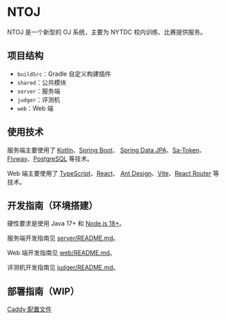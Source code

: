 # NTOJ

NTOJ 是一个新型的 OJ 系统，主要为 NYTDC 校内训练、比赛提供服务。

## 项目结构

- `buildSrc`：Gradle 自定义构建插件
- `shared`：公共模块
- `server`：服务端
- `judger`：评测机
- `web`：Web 端

## 使用技术

服务端主要使用了 [Kotlin](https://kotlinlang.org/)、[Spring Boot](https://spring.io/projects/spring-boot)、
[Spring Data JPA](https://spring.io/projects/spring-data-jpa)、[Sa-Token](http://sa-token.dev33.cn/)、
[Flyway](https://flywaydb.org/)、[PostgreSQL](https://www.postgresql.org/) 等技术。

Web 端主要使用了 [TypeScript](https://www.typescriptlang.org/)、[React](https://reactjs.org/)、
[Ant Design](https://ant.design/)、[Vite](https://vitejs.dev/)、[React Router](https://reactrouter.com/) 等技术。

## 开发指南（环境搭建）

硬性要求是使用 Java 17+ 和 [Node.js 18+](https://nodejs.org/)。

服务端开发指南见 [server/README.md](server/README.md)。

Web 端开发指南见 [web/README.md](web/README.md)。

评测机开发指南见 [judger/README.md](judger/README.md)。

## 部署指南（WIP）

[Caddy 配置文件](deploy/caddy/Caddyfile)
